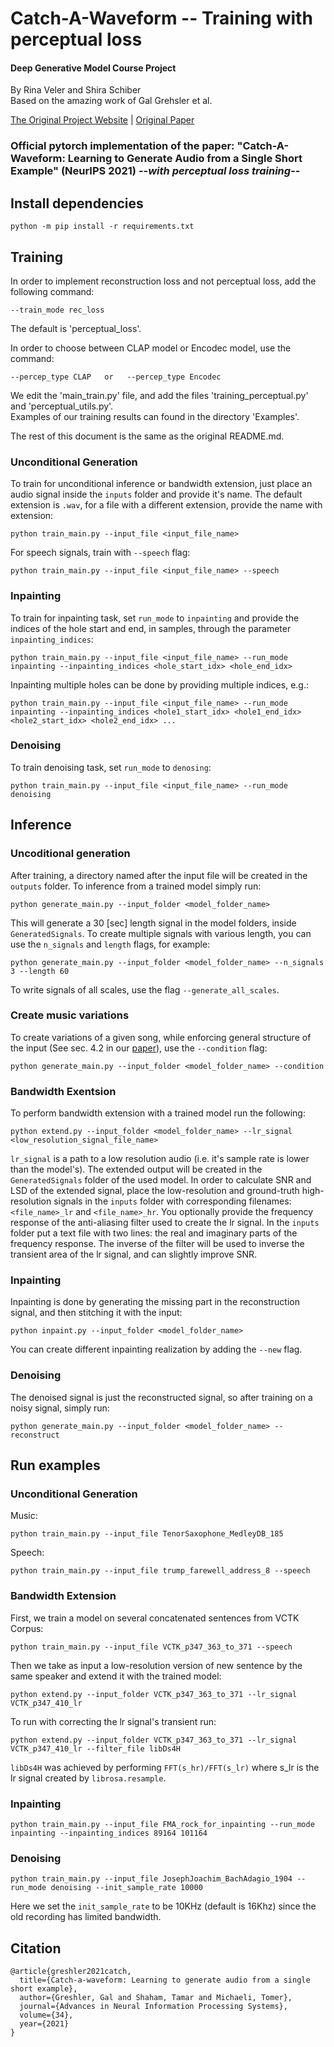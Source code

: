 # Catch-A-Waveform -- Training with perceptual loss
#### Deep Generative Model Course Project 
By Rina Veler and Shira Schiber 
<br>Based on the amazing work of Gal Grehsler et al.

[The Original Project Website](https://galgreshler.github.io/Catch-A-Waveform/) | [Original Paper](https://arxiv.org/pdf/2106.06426.pdf)

### Official pytorch implementation of the paper: "Catch-A-Waveform: Learning to Generate Audio from a Single Short Example" (NeurIPS 2021) --_with perceptual loss training_--

## Install dependencies

```
python -m pip install -r requirements.txt
```

## Training

In order to implement reconstruction loss and not perceptual loss, add the following command:
```
--train_mode rec_loss
```
The default is 'perceptual_loss'. <br> 

In order to choose between CLAP model or Encodec model, use the command:
```
--percep_type CLAP   or   --percep_type Encodec 
```
We edit the 'main_train.py' file, and add the files 'training_perceptual.py' and 'perceptual_utils.py'. <br>
Examples of our training results can found in the directory 'Examples'.<br>

The rest of this document is the same as the original README.md.
### Unconditional Generation

To train for unconditional inference or bandwidth extension, just place an audio signal inside the `inputs` folder
and provide it's name. The default extension is `.wav`, for a file with a different extension, provide the name with
extension:

```
python train_main.py --input_file <input_file_name>
```

For speech signals, train with `--speech` flag:

```
python train_main.py --input_file <input_file_name> --speech
```

### Inpainting

To train for inpainting task, set `run_mode` to `inpainting` and provide the indices of the hole start and end, in
samples, through the parameter `inpainting_indices`:

```
python train_main.py --input_file <input_file_name> --run_mode inpainting --inpainting_indices <hole_start_idx> <hole_end_idx>
```

Inpainting multiple holes can be done by providing multiple indices, e.g.:
 
 ```
python train_main.py --input_file <input_file_name> --run_mode inpainting --inpainting_indices <hole1_start_idx> <hole1_end_idx> <hole2_start_idx> <hole2_end_idx> ...
```

### Denoising

To train denoising task, set `run_mode` to `denosing`:

```
python train_main.py --input_file <input_file_name> --run_mode denoising
```

## Inference

### Uncoditional generation

After training, a directory named after the input file will be created in the `outputs` folder. To inference from a
trained model simply run:

```
python generate_main.py --input_folder <model_folder_name>
```

This will generate a 30 [sec] length signal in the model folders, inside `GeneratedSignals`. To create multiple signals
with various length, you can use the `n_signals` and `length` flags, for example:

```
python generate_main.py --input_folder <model_folder_name> --n_signals 3 --length 60
```

To write signals of all scales, use the flag `--generate_all_scales`.

### Create music variations

To create variations of a given song, while enforcing general structure of the input (See sec. 4.2 in
our [paper](https://arxiv.org/pdf/2106.06426.pdf)), use the `--condition` flag:

```
python generate_main.py --input_folder <model_folder_name> --condition
```

### Bandwidth Exentsion

To perform bandwidth extension with a trained model run the following:

```
python extend.py --input_folder <model_folder_name> --lr_signal <low_resolution_signal_file_name>
```

`lr_signal` is a path to a low resolution audio (i.e. it's sample rate is lower than the model's). The extended output
will be created in the `GeneratedSignals` folder of the used model. In order to calculate SNR and LSD of the extended
signal, place the low-resolution and ground-truth high-resolution signals in the `inputs` folder with corresponding
filenames: `<file_name>_lr` and `<file_name>_hr`. You optionally provide the frequency response of the anti-aliasing
filter used to create the lr signal. In the `inputs` folder put a text file with two lines: the real and imaginary parts
of the frequency response. The inverse of the filter will be used to inverse the transient area of the lr signal, and
can slightly improve SNR.

### Inpainting

Inpainting is done by generating the missing part in the reconstruction signal, and then stitching it with the input:

```
python inpaint.py --input_folder <model_folder_name>
```

You can create different inpainting realization by adding the `--new` flag.

### Denoising

The denoised signal is just the reconstructed signal, so after training on a noisy signal, simply run:

```
python generate_main.py --input_folder <model_folder_name> --reconstruct
```

## Run examples

### Unconditional Generation

Music:

```
python train_main.py --input_file TenorSaxophone_MedleyDB_185
```

Speech:

```
python train_main.py --input_file trump_farewell_address_8 --speech
```

### Bandwidth Extension

First, we train a model on several concatenated sentences from VCTK Corpus:

```
python train_main.py --input_file VCTK_p347_363_to_371 --speech
```

Then we take as input a low-resolution version of new sentence by the same speaker and extend it with the trained model:

```
python extend.py --input_folder VCTK_p347_363_to_371 --lr_signal VCTK_p347_410_lr
```

To run with correcting the lr signal's transient run:

```
python extend.py --input_folder VCTK_p347_363_to_371 --lr_signal VCTK_p347_410_lr --filter_file libDs4H
```

`libDs4H` was achieved by performing `FFT(s_hr)/FFT(s_lr)` where s_lr is the lr signal created by `librosa.resample`.

### Inpainting

```
python train_main.py --input_file FMA_rock_for_inpainting --run_mode inpainting --inpainting_indices 89164 101164
```

### Denoising

```
python train_main.py --input_file JosephJoachim_BachAdagio_1904 --run_mode denoising --init_sample_rate 10000
```

Here we set the `init_sample_rate` to be 10KHz (default is 16Khz) since the old recording has limited bandwidth.


## Citation

```
@article{greshler2021catch,
  title={Catch-a-waveform: Learning to generate audio from a single short example},
  author={Greshler, Gal and Shaham, Tamar and Michaeli, Tomer},
  journal={Advances in Neural Information Processing Systems},
  volume={34},
  year={2021}
}
```
